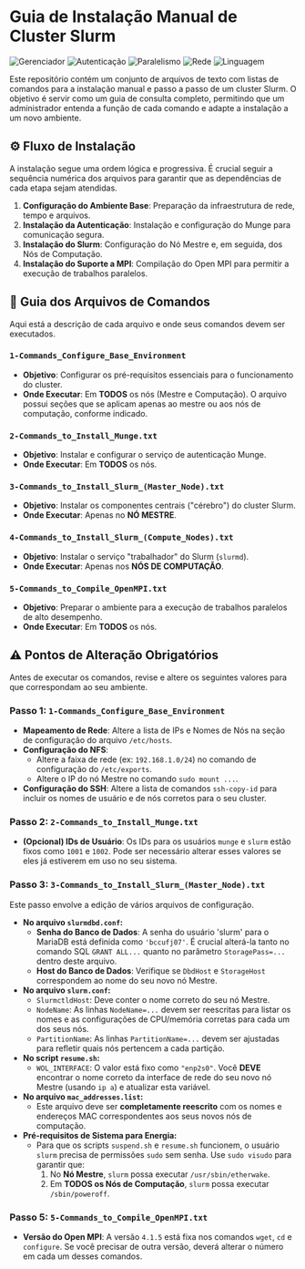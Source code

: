 # Guia de Instalação Manual de Cluster Slurm

![Gerenciador](https://img.shields.io/badge/Gerenciador-Slurm-blue.svg)
![Autenticação](https://img.shields.io/badge/Autenticação-Munge-purple.svg)
![Paralelismo](https://img.shields.io/badge/Paralelismo-Open%20MPI-orange.svg)
![Rede](https://img.shields.io/badge/Rede-NFS-lightgrey.svg)
![Linguagem](https://img.shields.io/badge/Comandos-Bash-yellow.svg)

Este repositório contém um conjunto de arquivos de texto com listas de comandos para a instalação manual e passo a passo de um cluster Slurm.  O objetivo é servir como um guia de consulta completo, permitindo que um administrador entenda a função de cada comando e adapte a instalação a um novo ambiente. 

## ⚙️ Fluxo de Instalação

A instalação segue uma ordem lógica e progressiva.  É crucial seguir a sequência numérica dos arquivos para garantir que as dependências de cada etapa sejam atendidas. 

1.  **Configuração do Ambiente Base**: Preparação da infraestrutura de rede, tempo e arquivos. 
2.  **Instalação da Autenticação**: Instalação e configuração do Munge para comunicação segura. 
3.  **Instalação do Slurm**: Configuração do Nó Mestre e, em seguida, dos Nós de Computação. 
4.  **Instalação do Suporte a MPI**: Compilação do Open MPI para permitir a execução de trabalhos paralelos. 

## 📄 Guia dos Arquivos de Comandos

Aqui está a descrição de cada arquivo e onde seus comandos devem ser executados. 

### `1-Commands_Configure_Base_Environment`
* **Objetivo**: Configurar os pré-requisitos essenciais para o funcionamento do cluster.
* **Onde Executar**: Em **TODOS** os nós (Mestre e Computação).  O arquivo possui seções que se aplicam apenas ao mestre ou aos nós de computação, conforme indicado. 

### `2-Commands_to_Install_Munge.txt`
* **Objetivo**: Instalar e configurar o serviço de autenticação Munge. 
* **Onde Executar**: Em **TODOS** os nós. 

### `3-Commands_to_Install_Slurm_(Master_Node).txt`
* **Objetivo**: Instalar os componentes centrais ("cérebro") do cluster Slurm. 
* **Onde Executar**: Apenas no **NÓ MESTRE**. 

### `4-Commands_to_Install_Slurm_(Compute_Nodes).txt`
* **Objetivo**: Instalar o serviço "trabalhador" do Slurm (`slurmd`). 
* **Onde Executar**: Apenas nos **NÓS DE COMPUTAÇÃO**. 

### `5-Commands_to_Compile_OpenMPI.txt`
* **Objetivo**: Preparar o ambiente para a execução de trabalhos paralelos de alto desempenho. 
* **Onde Executar**: Em **TODOS** os nós. 

## ⚠️ Pontos de Alteração Obrigatórios

Antes de executar os comandos, revise e altere os seguintes valores para que correspondam ao seu ambiente.

### Passo 1: `1-Commands_Configure_Base_Environment` 
* **Mapeamento de Rede**: Altere a lista de IPs e Nomes de Nós na seção de configuração do arquivo `/etc/hosts`. 
* **Configuração do NFS**:
    * Altere a faixa de rede (ex: `192.168.1.0/24`) no comando de configuração do `/etc/exports`. 
    * Altere o IP do nó Mestre no comando `sudo mount ...`. 
* **Configuração do SSH**: Altere a lista de comandos `ssh-copy-id` para incluir os nomes de usuário e de nós corretos para o seu cluster. 

### Passo 2: `2-Commands_to_Install_Munge.txt` 
* **(Opcional) IDs de Usuário**: Os IDs para os usuários `munge` e `slurm` estão fixos como `1001` e `1002`.  Pode ser necessário alterar esses valores se eles já estiverem em uso no seu sistema. 

### Passo 3: `3-Commands_to_Install_Slurm_(Master_Node).txt` 
Este passo envolve a edição de vários arquivos de configuração.

* **No arquivo `slurmdbd.conf`:**
    * **Senha do Banco de Dados**: A senha do usuário 'slurm' para o MariaDB está definida como `'bccufj07'`.  É crucial alterá-la tanto no comando SQL `GRANT ALL...` quanto no parâmetro `StoragePass=...` dentro deste arquivo. 
    * **Host do Banco de Dados**: Verifique se `DbdHost` e `StorageHost` correspondem ao nome do seu novo nó Mestre. 
* **No arquivo `slurm.conf`:**
    * `SlurmctldHost`: Deve conter o nome correto do seu nó Mestre. 
    * `NodeName`: As linhas `NodeName=...` devem ser reescritas para listar os nomes e as configurações de CPU/memória corretas para cada um dos seus nós. 
    * `PartitionName`: As linhas `PartitionName=...` devem ser ajustadas para refletir quais nós pertencem a cada partição. 
* **No script `resume.sh`:**
    * `WOL_INTERFACE`: O valor está fixo como `"enp2s0"`.  Você **DEVE** encontrar o nome correto da interface de rede do seu novo nó Mestre (usando `ip a`) e atualizar esta variável. 
* **No arquivo `mac_addresses.list`:**
    * Este arquivo deve ser **completamente reescrito** com os nomes e endereços MAC correspondentes aos seus novos nós de computação. 
* **Pré-requisitos de Sistema para Energia:**
    * Para que os scripts `suspend.sh` e `resume.sh` funcionem, o usuário `slurm` precisa de permissões `sudo` sem senha.  Use `sudo visudo` para garantir que: 
        1.  No **Nó Mestre**, `slurm` possa executar `/usr/sbin/etherwake`. 
        2.  Em **TODOS os Nós de Computação**, `slurm` possa executar `/sbin/poweroff`. 

### Passo 5: `5-Commands_to_Compile_OpenMPI.txt` 
* **Versão do Open MPI**: A versão `4.1.5` está fixa nos comandos `wget`, `cd` e `configure`.  Se você precisar de outra versão, deverá alterar o número em cada um desses comandos. 
